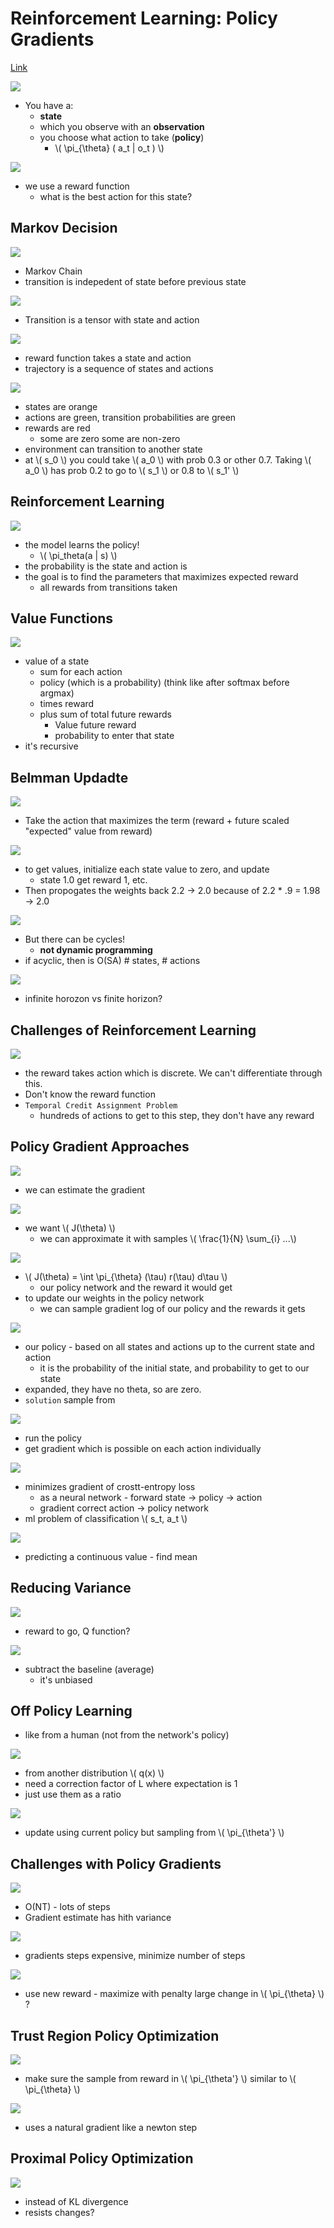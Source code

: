 # Reinforcement Learning: Policy Gradients
[Link](https://www.youtube.com/watch?v=rpKkZ71A_xE)

![](https://i.imgur.com/1JuznSr.png)

* You have a:
    * __state__
    * which you observe with an __observation__
    * you choose what action to take (__policy__)
        * \\( \pi_{\theta} ( a_t | o_t ) \\)

![](https://i.imgur.com/2NCCfsM.png)

* we use a reward function
    * what is the best action for this state?

## Markov Decision

![](https://i.imgur.com/txTpesj.png)

* Markov Chain
* transition is indepedent of state before previous state

![](https://i.imgur.com/dTVyPYO.png)

* Transition is a tensor with state and action

![](https://i.imgur.com/txTpesj.png)

* reward function takes a state and action 
* trajectory is a sequence of states and actions

![](https://i.imgur.com/HEHm68j.png)

* states are orange
* actions are green, transition probabilities are green
* rewards are red
    * some are zero some are non-zero
* environment can transition to another state
* at \\( s_0 \\) you could take \\( a_0 \\) with prob 0.3 or other 0.7. Taking \\( a_0 \\) has prob 0.2 to go to \\( s_1 \\) or 0.8 to \\( s_1' \\)

## Reinforcement Learning

![](https://i.imgur.com/4pOOxOm.png)

* the model learns the policy!
    * \\( \pi_theta(a | s) \\)
* the probability is the state and action is 
* the goal is to find the parameters that maximizes expected reward
    * all rewards from transitions taken

## Value Functions

![](https://i.imgur.com/J9rVYCc.png)

* value of a state
    * sum for each action
    * policy (which is a probability) (think like after softmax before argmax)
    * times reward
    * plus sum of total future rewards
        * Value future reward
        * probability to enter that state
* it's recursive

## Belmman Updadte

![](https://i.imgur.com/jwTBMMz.png)

* Take the action that maximizes the term (reward + future scaled "expected" value from reward)

![](https://i.imgur.com/KYVHn4L.png)

* to get values, initialize each state value to zero, and update
    * state 1.0 get reward 1, etc.
* Then propogates the weights back 2.2 -> 2.0 because of 2.2 * .9 = 1.98 -> 2.0

![](https://i.imgur.com/PPtIYRq.png)

* But there can be cycles!
    * __not dynamic programming__
* if acyclic, then is O(SA) # states, # actions

![](https://i.imgur.com/VcuDz1x.png)

* infinite horozon vs finite horizon?

## Challenges of Reinforcement Learning

![](https://i.imgur.com/pLKiHis.png)

* the reward takes action which is discrete. We can't differentiate through this.
* Don't know the reward function
* `Temporal Credit Assignment Problem`
    * hundreds of actions to get to this step, they don't have any reward

## Policy Gradient Approaches

![](https://i.imgur.com/XCbcH5n.png)

* we can estimate the gradient

![](https://i.imgur.com/5mjNigf.png)

* we want \\( J(\theta) \\)
    * we can approximate it with samples \\(  \frac{1}{N} \sum_{i} ...\\)

![](https://i.imgur.com/H6DmBUp.png)

* \\( J(\theta) = \int \pi_{\theta} (\tau) r(\tau) d\tau \\\)
    * our policy network and the reward it would get
* to update our weights in the policy network
    * we can sample gradient log of our policy and the rewards it gets

![](https://i.imgur.com/JqZXAGu.png)

* our policy - based on all states and actions up to the current state and action
    * it is the probability of the initial state, and probability to get to our state
* expanded, they have no theta, so are zero.
* `solution` sample from 

![](https://i.imgur.com/8NZVd9n.png)

* run the policy
* get gradient which is possible on each action individually

![](https://i.imgur.com/cVo1C6S.png)

* minimizes gradient of crostt-entropy loss
    * as a neural network - forward state -> policy -> action
    * gradient correct action -> policy network
* ml problem of classification \\( s_t, a_t \\)

![](https://i.imgur.com/MbGYoCC.png)

* predicting a continuous value - find mean

## Reducing Variance

![](https://i.imgur.com/ICOSb7W.png)

* reward to go, Q function?

![](https://i.imgur.com/eXsugYo.png)

* subtract the baseline (average)
    * it's unbiased

## Off Policy Learning
* like from a human (not from the network's policy)

![](https://i.imgur.com/RprgdRc.png)

* from another distribution \\( q(x) \\)
* need a correction factor of L where expectation is 1
* just use them as a ratio

![](https://i.imgur.com/U4dNmCa.png)

* update using current policy but sampling from \\( \pi_{\theta'} \\)

## Challenges with Policy Gradients

![](https://i.imgur.com/F1pgAaQ.png)

* O(NT) - lots of steps
* Gradient estimate has hith variance

![](https://i.imgur.com/sHUPFjL.png)

* gradients steps expensive, minimize number of steps

![](https://i.imgur.com/h65y6vY.png)

* use new reward - maximize with penalty large change in \\( \pi_{\theta} \\) ?

## Trust Region Policy Optimization

![](https://i.imgur.com/IWJATL1.png)

* make sure the sample from reward in \\( \pi_{\theta'} \\) similar to \\( \pi_{\theta} \\)

![](https://i.imgur.com/AF8S8C2.png)

* uses a natural gradient like a newton step

## Proximal Policy Optimization

![](https://i.imgur.com/qXC1aK6.png)

* instead of KL divergence
* resists changes?
